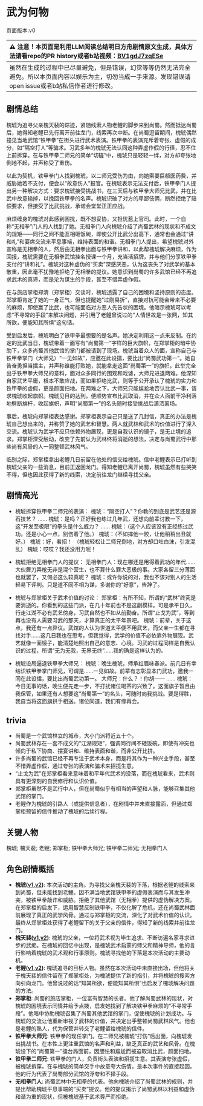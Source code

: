 # 武为何物
页面版本:v0
 

| :warning: 注意！本页面是利用LLM阅读总结明日方舟剧情原文生成，具体方法请看repo的PR history或者b站视频：[BV1gdJ7zqESe](https://www.bilibili.com/video/BV1gdJ7zqESe/)         |
|:----------------------------|
| 虽然在生成的过程中已尽量避免，但是错误，幻觉等等仍然无法完全避免。所以本页面内容以娱乐为主，切勿当成一手来源。发现错误请open issue或者b站私信作者进行修改。|



## 剧情总结
槐琥为追寻父亲槐天裴的踪迹，紧随线索人物老鲤的脚步来到尚蜀。然而抵达尚蜀后，她得知老鲤已先行离开前往龙门，线索再次中断。在尚蜀逗留期间，槐琥偶然撞见当地武馆“铁甲拳”在街头进行武术表演。铁甲拳的表演充斥着夸张、虚假的成分，如“隔空打人”等骗术。习武多年的槐琥无法认同这种弄虚作假的行径，忍不住上前拆穿。在与铁甲拳二师兄的简单“切磋”中，槐琥只是轻轻一绊，对方却夸张地倒地不起，并声称受了重伤。

以此为契机，铁甲拳门人找到槐琥，以二师兄受伤为由，向她索要巨额医药费，并威胁她若不支付，便会以“故意伤人”报官。在槐琥表示无法支付后，铁甲拳门人提出另一种解决方式：要求槐琥接受挑战书，在三天后与铁甲拳大师兄比武，并在比武中故意输掉，以挽回铁甲拳的名声。槐琥识破了对方的卑鄙伎俩，断然拒绝了赔偿要求，但接受了比武挑战，承诺会堂堂正正应战。

麻烦缠身的槐琥对此感到困扰，既不想妥协，又担忧惹上官司。此时，一个自称“无相拳”门人的人找到了她。无相拳门人向槐琥介绍了尚蜀武林的现状和不成文的规矩——同行之间不能互相砸饭碗，即使公开比武分出高下，通常也会通过“讲和礼”和宴席交流来平息事端，维持表面的和谐。无相拳门人提出，希望槐琥对外宣称是无相拳的人，然后由无相拳出面与铁甲拳讲和，以此帮槐琥解决麻烦，作为回报，槐琥需要在无相拳武馆挂名授课一个月，充当活招牌，并与他们分享铁甲拳支付的“讲和礼”。槐琥对这种虚伪的“买卖”深感厌恶，认为这丧失了对武学的基本敬重，因此毫不犹豫地拒绝了无相拳的提议。她意识到尚蜀的许多武馆已经不再追求武术的真谛，而是沦为谋生的手段，甚至不惜弄虚作假。

在与旅店掌柜郑清（郑掌柜）交谈时，槐琥透露了自己的困境和坚持原则的态度。郑掌柜肯定了她的一身正气，但也提醒她“过刚易折”，直接对抗可能会带来不必要的麻烦，即使赢了比武，也可能面临对方恶人先告状的困境。他暗示槐琥可以考虑“不寻常的手段”来解决问题，并引用了老鲤曾说过的“人情世故是一张网，知其所欲，便能知其所惧”这句话。

受到启发后，槐琥明白了铁甲拳最想要的是名声。她决定利用这一点来反制。在约定的比武当日，槐琥带着一面写有“尚蜀第一”字样的巨大旗帜，在郑掌柜的暗中协助下，众多尚蜀其他武馆的掌门都被请到了现场。槐琥当着众人的面，宣称自己与铁甲拳掌门（大师兄）“一见如故”，应邀在此设擂，要比出“尚蜀武功第一”。她自告奋勇担当擂主，并声称谁能打败她，就能拿走这面“尚蜀第一”的旗帜。此举完全出乎铁甲拳大师兄的意料，面对众多同行的围观和戏谑，大师兄进退两难。他深知自家武艺平庸，根本不敢应战，而如果拒绝比武，则等于公开承认了槐琥的实力和铁甲拳的虚假，更是颜面扫地。在两难之下，大师兄只能尴尬地否认比武一事，请求槐琥收起旗帜。槐琥见目的达到，便顺势宣布比武取消，并在众人面前干净利落地劈断旗杆，收起旗帜，声明“尚蜀第一”的名头随时接受挑战后潇洒离场。

事后，槐琥向郑掌柜表达感谢。郑掌柜表示自己只是送了几封信，真正的办法是槐琥自己想出来的，并称赞了她的武艺和智慧。两人就武林和武术的价值进行了深入交流。槐琥认为武学不应只依赖外物展现，更是自我认识的镜子，是无止境的追求。郑掌柜深受触动，改变了先前认为武林终将消逝的想法，决定与尚蜀武行中那些尚有风骨的人一同整顿武林风气。

临别之际，郑掌柜拿出老鲤几日前留在他处的信交给槐琥。信中老鲤表示已打听到槐琥父亲的一些消息，目前正返回龙门。得知老鲤已离开尚蜀，槐琥虽然有些哭笑不得，但也因此获得了新的线索，决定前往龙门继续寻找父亲。
## 剧情高光
- 槐琥拆穿铁甲拳二师兄的表演：
  槐琥：“隔空打人”？你教的到底是武艺还是源石技艺？
  ......
  槐琥：是吗？正好我也练过几年武，还想向前辈讨教一下，这“开发至极限”的拳头是什么威力？
  ......
  槐琥：（这个人应该没有正经练过武功。还是小心一点，别伤着了他。）
  槐琥：（不如摔他一跤，让他稍稍出丑就好。）
  槐琥：好，看招！
  （槐琥轻松让二师兄倒地，对方却口吐白沫，引发混乱）
  槐琥：哎哎？我还没用力呢！

- 槐琥拒绝无相拳门人的提议：
  无相拳门人：现在哪还是用得着武功的年代......大伙舞刀弄枪无非是混个营生，也不算什么罪大恶极的事。大家各留三分薄面也就罢了，又何必这么较真呢？
  槐琥：或许你说的对，我也不该对别人的生活轻易下评判。只是道不同不相为谋，多谢你的“好意”，告辞了。

- 槐琥与郑掌柜关于武术价值的讨论：
  郑掌柜：有所不知，所谓的“武林”终究是要消逝的。你看到的这些门派，在几十年前也不是这副模样。可是承平日久，行走江湖不必有武艺傍身，习武自然也不如从前勤奋。所谓“止戈为武”，等到再也没有人需要习武的那天，才算真正的太平年景吧。
  槐琥：前辈，关于这点，我还有一点异议。武馆的人认为世道太平便不用武艺，而父亲一生都在寻找对手......这几日我也在思考，但我觉得，武学的价值不必依靠外物展现。武艺就像一面镜子，能清楚地照出自己的意志、心境。习武的过程同样是自我认识的过程，所谓“无为无我，无界无终”......我的确是这样认为的。

- 槐琥设局逼退铁甲拳大师兄：
  槐琥：晚生槐琥，师承红眉咏春派。前几日有幸结识铁甲拳掌门师兄，可谓是......一见如故。前辈有志彰显本门武功，邀我一同在此设擂，要比出尚蜀武功第一。
  大师兄：什么？！你胡——
  ......
  槐琥：今日无事的话，晚生便先走一步，不打扰诸位喝茶的兴致了。这面旗子暂且由我保管，如果还有人想要这“尚蜀第一”的名头，可随时向我挑战。要是得胜，我自当将这面旗拱手相送。诸位同道，我们有缘再会。
## trivia
- 尚蜀是一个武馆林立的城市，大小门派将近五十个。
- 尚蜀武林存在一套不成文的“江湖规矩”，强调同行间不砸饭碗，即使有冲突也倾向于私下协商、摆宴讲和、维持表面和谐，而非公开比拼。
- 许多尚蜀的武馆已经不再专注于武术本身，而是将其作为一种兴业手段，甚至不惜弄虚作假，通过夸张的表演和骗术来招揽生意。
- “止戈为武”在郑掌柜看来意味着和平年代武术的没落，而在槐琥看来，武术则具有更深刻的自我修行和认识价值。
- 郑掌柜虽然不是武行中人，但在尚蜀似乎有相当的声望和人脉，能够召集其他武馆的掌门。
- 老鲤作为槐琥的引路人（或提供信息者），在剧情中并未直接露面，但通过郑掌柜预留的信件推动了槐琥的后续行程。
## 关键人物
槐琥; 槐天裴; 老鲤; 郑掌柜; 铁甲拳大师兄; 铁甲拳二师兄; 无相拳门人
## 角色剧情概括
-   **槐琥([v1](../chars/char_243_waaifu.md),[v2](../char_v3/char_243_waaifu.md))**: 本次活动的主角。为寻找父亲槐天裴的下落，根据老鲤的线索来到尚蜀，但未能找到老鲤。因不满当地武馆铁甲拳的虚假表演而与其发生冲突，被铁甲拳敲诈和威胁。拒绝了其他武馆（无相拳）提供的虚伪解决方案。在郑掌柜的启发下，运用智慧反制铁甲拳，不仅化解了危机，还在尚蜀武林面前展现了真正的武学风骨。通过与郑掌柜的交流，深化了对武术价值的认识。最终从郑掌柜处获得了老鲤留下的关于父亲的信件，得知了新的线索并前往龙门。
-   **槐天裴([v1](../chars/extended_char_huai_tian_pei.md),[v2](../char_v3/extended_char_huai_tian_pei.md))**: 槐琥的父亲，一位将武术视为毕生追求、不断访遍名家寻求进步的武痴。在槐琥的回忆中出现，是槐琥武术启蒙的师父和精神导师，他的言行影响着槐琥的武术观和行事原则。槐琥寻找他的下落是本次活动的主要动机。
-   **老鲤([v1](../chars/char_322_lmlee.md),[v2](../char_v3/char_322_lmlee.md))**: 槐琥追寻的目标人物。虽然在本次活动中未直接出场，但他将关于槐天裴的信件留在了郑掌柜处，为槐琥提供了新的指引，并将槐琥的搜索方向引向龙门。他曾说过的话“知其所欲，便能知其所惧”也启发了槐琥解决问题的方法。
-   **郑掌柜**: 尚蜀的旅店掌柜，一位富有智慧的长者。他了解尚蜀武林的现状，对槐琥的困境表示同情并给予点拨，启发她找到了解决铁甲拳麻烦的“不寻常手段”。他暗中协助槐琥召集了尚蜀其他武馆的掌门，促使槐琥的计划成功。与槐琥的交流让他重新审视了武林的价值，并决定出手整顿尚蜀武林风气。他也是老鲤的熟人，代为保管并转交了老鲤留给槐琥的信件。
-   **铁甲拳大师兄**: 铁甲拳的现任掌门。在二师兄被槐琥“打伤”后出面，向槐琥发出挑战书。在本性上更注重武馆的名声和利益，缺乏真正的武艺和风骨。在槐琥设下的“尚蜀第一”擂台局面前，因胆怯和尴尬而被迫取消比武，颜面扫地。
-   **铁甲拳二师兄**: 铁甲拳的门人，负责街头表演和招揽生意。其表演夸张虚假，被槐琥拆穿。在与槐琥的简单交手中故意夸大伤情，是本次事件的直接起因。他的行为代表了尚蜀部分武馆的浮夸和不择手段。
-   **无相拳门人**: 尚蜀武林中无相拳的代表。他向槐琥介绍了尚蜀武林的规则，并提出帮助槐琥平息事端的“买卖”提议。他的提议揭示了尚蜀武林以利益和虚伪和谐为重的现状，但被槐琥基于武术尊严而拒绝。
